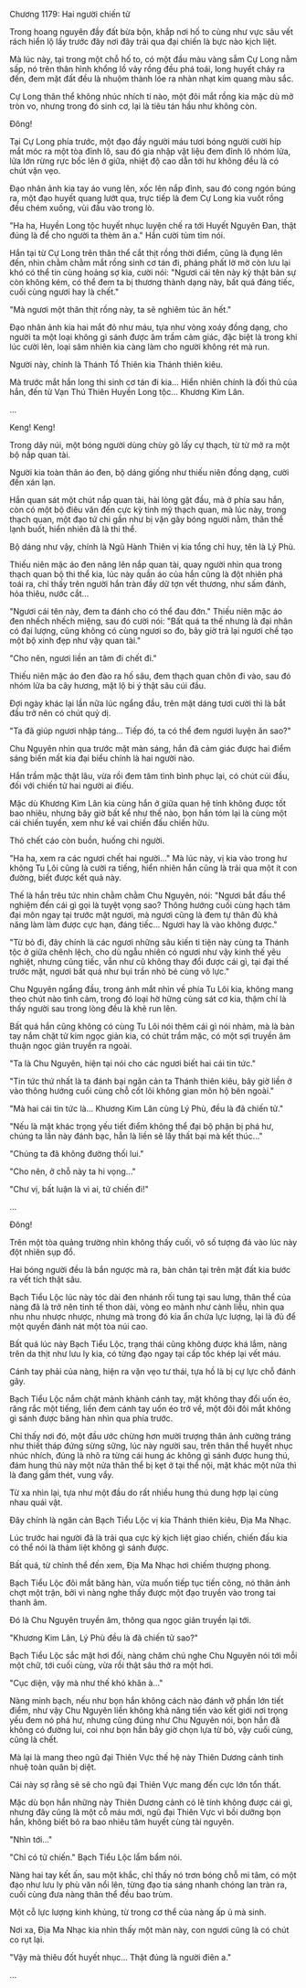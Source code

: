 




Chương 1179: Hai người chiến tử


Trong hoang nguyên đầy đất bừa bộn, khắp nơi hố to cùng như vực sâu vết rách hiển lộ lấy trước đây nơi đây trải qua đại chiến là bực nào kịch liệt.

Mà lúc này, tại trong một chỗ hố to, có một đầu màu vàng sẫm Cự Long nằm sấp, nó trên thân hình khổng lồ vảy rồng đều phá toái, long huyết chảy ra đến, đem mặt đất đều là nhuộm thành lóe ra nhàn nhạt kim quang màu sắc.

Cự Long thân thể không nhúc nhích tí nào, một đôi mắt rồng kia mặc dù mở tròn vo, nhưng trong đó sinh cơ, lại là tiêu tán hầu như không còn.

Đông!

Tại Cự Long phía trước, một đạo đầy người máu tươi bóng người cười híp mắt móc ra một tòa đỉnh lô, sau đó gia nhập vật liệu đem đỉnh lô nhóm lửa, lửa lớn rừng rực bốc lên ở giữa, nhiệt độ cao dẫn tới hư không đều là có chút vặn vẹo.

Đạo nhân ảnh kia tay áo vung lên, xốc lên nắp đỉnh, sau đó cong ngón búng ra, một đạo huyết quang lướt qua, trực tiếp là đem Cự Long kia vuốt rồng đều chém xuống, vùi đầu vào trong lò.

"Ha ha, Huyền Long tộc huyết nhục luyện chế ra tới Huyết Nguyên Đan, thật đúng là để cho người ta thèm ăn a." Hắn cười tủm tỉm nói.

Hắn tại từ Cự Long trên thân thể cắt thịt rồng thời điểm, cũng là đụng lên đến, nhìn chằm chằm mắt rồng sinh cơ tán đi, phảng phất lờ mờ còn lưu lại khó có thể tin cùng hoảng sợ kia, cười nói: "Ngươi cái tên này kỳ thật bản sự còn không kém, có thể đem ta bị thương thành dạng này, bất quá đáng tiếc, cuối cùng ngươi hay là chết."

"Mà ngươi một thân thịt rồng này, ta sẽ nghiêm túc ăn hết."

Đạo nhân ảnh kia hai mắt đỏ như máu, tựa như vòng xoáy đồng dạng, cho người ta một loại không gì sánh được âm trầm cảm giác, đặc biệt là trong khi lúc cười lên, loại sâm nhiên kia càng làm cho người không rét mà run.

Người này, chính là Thánh Tổ Thiên kia Thánh thiên kiêu.

Mà trước mắt hắn long thi sinh cơ tán đi kia... Hiển nhiên chính là đối thủ của hắn, đến từ Vạn Thú Thiên Huyền Long tộc... Khương Kim Lân.

...

Keng! Keng!

Trong dãy núi, một bóng người dùng chùy gõ lấy cự thạch, từ từ mở ra một bộ nắp quan tài.

Người kia toàn thân áo đen, bộ dáng giống như thiếu niên đồng dạng, cười đến xán lạn.

Hắn quan sát một chút nắp quan tài, hài lòng gật đầu, mà ở phía sau hắn, còn có một bộ điêu văn đến cực kỳ tinh mỹ thạch quan, mà lúc này, trong thạch quan, một đạo tứ chi gần như bị vặn gãy bóng người nằm, thân thể lạnh buốt, hiển nhiên đã là thi thể.

Bộ dáng như vậy, chính là Ngũ Hành Thiên vị kia tổng chỉ huy, tên là Lý Phù.

Thiếu niên mặc áo đen nâng lên nắp quan tài, quay người nhìn qua trong thạch quan bộ thi thể kia, lúc này quần áo của hắn cũng là đột nhiên phá toái ra, chỉ thấy trên người hắn tràn đầy dữ tợn vết thương, như sấm đánh, hỏa thiêu, nước cắt...

"Ngươi cái tên này, đem ta đánh cho có thể đau đớn." Thiếu niên mặc áo đen nhếch nhếch miệng, sau đó cười nói: "Bất quá ta thế nhưng là đại nhân có đại lượng, cũng không có cùng ngươi so đo, bây giờ trả lại ngươi chế tạo một bộ xinh đẹp như vậy quan tài."

"Cho nên, ngươi liền an tâm đi chết đi."

Thiếu niên mặc áo đen đào ra hố sâu, đem thạch quan chôn đi vào, sau đó nhóm lửa ba cây hương, mặt lộ bi ý thật sâu cúi đầu.

Đợi ngày khác lại lần nữa lúc ngẩng đầu, trên mặt dáng tươi cười thì là bắt đầu trở nên có chút quỷ dị.

"Ta đã giúp ngươi nhập táng... Tiếp đó, ta có thể đem ngươi luyện ăn sao?"

Chu Nguyên nhìn qua trước mặt màn sáng, hắn đã cảm giác được hai điểm sáng biến mất kia đại biểu chính là hai người nào.

Hắn trầm mặc thật lâu, vừa rồi đem tâm tình bình phục lại, có chút cúi đầu, đối với chiến tử hai người ai điếu.

Mặc dù Khương Kim Lân kia cùng hắn ở giữa quan hệ tính không được tốt bao nhiêu, nhưng bây giờ bất kể như thế nào, bọn hắn tóm lại là cùng một cái chiến tuyến, xem như kề vai chiến đấu chiến hữu.

Thỏ chết cáo còn buồn, huống chi người.

"Ha ha, xem ra các ngươi chết hai người..." Mà lúc này, vị kia vào trong hư không Tu Lôi cũng là cười ra tiếng, hiển nhiên hắn cũng là trải qua một ít con đường, biết được kết quả này.

Thế là hắn trêu tức nhìn chằm chằm Chu Nguyên, nói: "Ngươi bắt đầu thể nghiệm đến cái gì gọi là tuyệt vọng sao? Thông hướng cuối cùng hạch tâm đại môn ngay tại trước mặt ngươi, mà ngươi cũng là đem tự thân đủ khả năng làm làm được cực hạn, đáng tiếc... Ngươi hay là vào không được."

"Từ bỏ đi, đây chính là các ngươi những sâu kiến ti tiện này cùng ta Thánh tộc ở giữa chênh lệch, cho dù ngẫu nhiên có ngươi như vậy kinh thế yêu nghiệt, nhưng cũng tiếc, vẫn như cũ không thay đổi được cái gì, tại đại thế trước mặt, ngươi bất quá như bụi trần nhỏ bé cùng vô lực."

Chu Nguyên ngẩng đầu, trong ánh mắt nhìn về phía Tu Lôi kia, không mang theo chút nào tình cảm, trong đó loại hờ hững cùng sát cơ kia, thậm chí là thấy người sau trong lòng đều là khẽ run lên.

Bất quá hắn cũng không có cùng Tu Lôi nói thêm cái gì nói nhảm, mà là bàn tay nắm chặt tử kim ngọc giản kia, có chút trầm mặc, có một sợi truyền âm thuận ngọc giản truyền ra ngoài.

"Ta là Chu Nguyên, hiện tại nói cho các ngươi biết hai cái tin tức."

"Tin tức thứ nhất là ta đánh bại ngăn cản ta Thánh thiên kiêu, bây giờ liền ở vào thông hướng cuối cùng chỗ cốt lõi không gian môn hộ bên ngoài."

"Mà hai cái tin tức là... Khương Kim Lân cùng Lý Phù, đều là đã chiến tử."

"Nếu là mặt khác trọng yếu tiết điểm không thể đại bộ phận bị phá hư, chúng ta lần này đánh bạc, hẳn là liền sẽ lấy thất bại mà kết thúc..."

"Chúng ta đã không đường thối lui."

"Cho nên, ở chỗ này ta hi vọng..."

"Chư vị, bất luận là vì ai, tử chiến đi!"

...

Đông!

Trên một tòa quảng trường nhìn không thấy cuối, vô số tượng đá vào lúc này đột nhiên sụp đổ.

Hai bóng người đều là bắn ngược mà ra, bàn chân tại trên mặt đất kia bước ra vết tích thật sâu.

Bạch Tiểu Lộc lúc này tóc dài đen nhánh rối tung tại sau lưng, thân thể của nàng đã là trở nên tinh tế thon dài, vòng eo mảnh như cành liễu, nhìn qua nhu nhu nhược nhược, nhưng mà trong đó kia ẩn chứa lực lượng, lại là đủ để một quyền đánh nát một tòa núi cao.

Bất quá lúc này Bạch Tiểu Lộc, trạng thái cũng không được khá lắm, nàng trên da thịt như lưu ly kia, có từng đạo ngay tại cấp tốc khép lại vết máu.

Cánh tay phải của nàng, hiện ra vặn vẹo tư thái, tựa hồ là bị cự lực chỗ đánh gãy.

Bạch Tiểu Lộc nắm chặt mảnh khảnh cánh tay, mặt không thay đổi uốn éo, răng rắc một tiếng, liền đem cánh tay uốn éo trở về, một đôi đôi mắt không gì sánh được băng hàn nhìn qua phía trước.

Chỉ thấy nơi đó, một đầu ước chừng hơn mười trượng thân ảnh cường tráng như thiết tháp đứng sừng sững, lúc này người sau, trên thân thể huyết nhục nhúc nhích, đúng là nhô ra từng cái hung ác không gì sánh được hung thú, đám hung thú này một nửa thân thể bị kẹt ở tại thể nội, mặt khác một nửa thì là đang gầm thét, vung vẩy.

Từ xa nhìn lại, tựa như một đầu do rất nhiều hung thú dung hợp lại cùng nhau quái vật.

Đây chính là ngăn cản Bạch Tiểu Lộc vị kia Thánh thiên kiêu, Địa Ma Nhạc.

Lúc trước hai người đã là trải qua cực kỳ kịch liệt giao chiến, chiến đấu kia có thể nói là thảm liệt không gì sánh được.

Bất quá, từ chỉnh thể đến xem, Địa Ma Nhạc hơi chiếm thượng phong.

Bạch Tiểu Lộc đôi mắt băng hàn, vừa muốn tiếp tục tiến công, nó thân ảnh chợt một trận, bởi vì nàng nghe thấy được một đạo truyền vào trong tai thanh âm.

Đó là Chu Nguyên truyền âm, thông qua ngọc giản truyền lại tới.

"Khương Kim Lân, Lý Phù đều là đã chiến tử sao?"

Bạch Tiểu Lộc sắc mặt hơi đổi, nàng chăm chú nghe Chu Nguyên nói tới mỗi một chữ, tới cuối cùng, vừa rồi thật sâu thở ra một hơi.

"Cục diện, vậy mà như thế khó khăn à..."

Nàng minh bạch, nếu như bọn hắn không cách nào đánh vỡ phần lớn tiết điểm, như vậy Chu Nguyên liền không khả năng tiến vào kết giới nơi trọng yếu đem nó phá hư, nhưng cũng đúng như Chu Nguyên nói, bọn hắn đã không có đường lui, coi như bọn hắn bây giờ chọn lựa từ bỏ, vậy cuối cùng, cũng là chết.

Mà lại là mang theo ngũ đại Thiên Vực thế hệ này Thiên Dương cảnh tinh nhuệ toàn quân bị diệt.

Cái này sợ rằng sẽ sẽ cho ngũ đại Thiên Vực mang đến cực lớn tổn thất.

Mặc dù bọn hắn những này Thiên Dương cảnh có lẽ tính không được cái gì, nhưng đây cũng là một cỗ máu mới, ngũ đại Thiên Vực vì bồi dưỡng bọn hắn, không biết bỏ ra bao nhiêu tâm huyết cùng tài nguyên.

"Nhìn tới..."

"Chỉ có tử chiến." Bạch Tiểu Lộc lẩm bẩm nói.

Nàng hai tay kết ấn, sau một khắc, chỉ thấy nó trơn bóng chỗ mi tâm, có một đạo như lưu ly phù văn nổi lên, từng đạo tia sáng nhanh chóng lan tràn ra, cuối cùng đưa nàng thân thể đều bao trùm.

Một cỗ lực lượng kinh khủng, từ trong cơ thể của nàng ấp ủ mà sinh.

Nơi xa, Địa Ma Nhạc kia nhìn thấy một màn này, con ngươi cũng là có chút co rụt lại.

"Vậy mà thiêu đốt huyết nhục... Thật đúng là người điên a."

...




